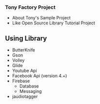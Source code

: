 ### Tony Factory Project

 - About Tony's Sample Project
 - Like Open Source Library Tutorial Project

## Using Library
 - ButterKnife
 - Gson
 - Volley
 - Glide
 - Youtube Api
 - Facebook Api (version 4.+)
 - Firebase
   - Database
   - Messaging
 - jaudiotagger
